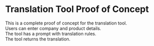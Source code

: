 # Translation Tool Proof of Concept

This is a complete proof of concept for the translation tool.  
Users can enter company and product details.  
The tool has a prompt with translation rules.  
The tool returns the translation.
